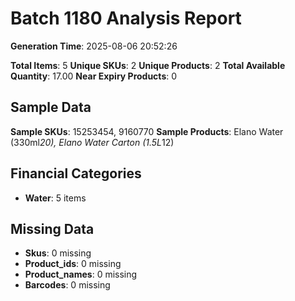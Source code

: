 # Batch 1180 Analysis Report

**Generation Time**: 2025-08-06 20:52:26

**Total Items**: 5
**Unique SKUs**: 2
**Unique Products**: 2
**Total Available Quantity**: 17.00
**Near Expiry Products**: 0

## Sample Data
**Sample SKUs**: 15253454, 9160770
**Sample Products**: Elano Water (330ml*20), Elano Water Carton (1.5L*12)

## Financial Categories
- **Water**: 5 items

## Missing Data
- **Skus**: 0 missing
- **Product_ids**: 0 missing
- **Product_names**: 0 missing
- **Barcodes**: 0 missing
